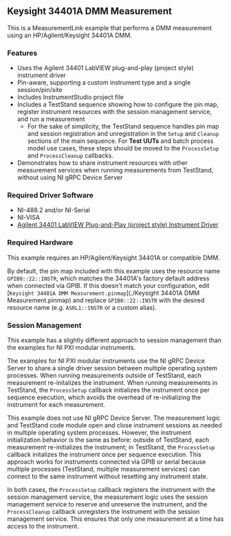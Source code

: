 ## Keysight 34401A DMM Measurement

This is a MeasurementLink example that performs a DMM measurement using an
HP/Agilent/Keysight 34401A DMM.

### Features

- Uses the Agilent 34401 LabVIEW plug-and-play (project style) instrument driver
- Pin-aware, supporting a custom instrument type and a single session/pin/site
- Includes InstrumentStudio project file
- Includes a TestStand sequence showing how to configure the pin map, register
  instrument resources with the session management service, and run a measurement
  - For the sake of simplicity, the TestStand sequence handles pin map and session
    registration and unregistration in the `Setup` and `Cleanup` sections of the main 
    sequence. For **Test UUTs** and batch process model use cases, these steps should
    be moved to the `ProcessSetup` and `ProcessCleanup` callbacks.
- Demonstrates how to share instrument resources with other measurement services
  when running measurements from TestStand, without using NI gRPC Device Server

### Required Driver Software

- NI-488.2 and/or NI-Serial
- NI-VISA
- [Agilent 34401 LabVIEW Plug-and-Play (project style) Instrument Driver](https://sine.ni.com/apps/utf8/niid_web_display.download_page?p_id_guid=014E7F05D12C6F8BE0440003BA7CCD71)

### Required Hardware

This example requires an HP/Agilent/Keysight 34401A or compatible DMM.

By default, the pin map included with this example uses the resource name
`GPIB0::22::INSTR`, which matches the 34401A's factory default address when
connected via GPIB. If this doesn't match your configuration, edit [`Keysight
34401A DMM Measurement.pinmap`](./Keysight 34401A DMM Measurement.pinmap) and
replace `GPIB0::22::INSTR` with the desired resource name (e.g. `ASRL1::INSTR`
or a custom alias).

### Session Management

This example has a slightly different approach to session management than the
examples for NI PXI modular instruments. 

The examples for NI PXI modular instruments use the NI gRPC Device Server to
share a single driver session between multiple operating system processes. When running
measurements outside of TestStand, each measurement re-initalizes the
instrument. When running measurements in TestStand, the `ProcessSetup` callback
initializes the instrument once per sequence execution, which avoids
the overhead of re-initializing the instrument for each measurement.

This example does not use NI gRPC Device Server. The measurement logic and
TestStand code module open and close instrument sessions as needed in multiple
operating system processes. However, the instrument initialization behavior is
the same as before: outside of TestStand, each measurement re-initializes the
instrument; in TestStand, the `ProcessSetup` callback initalizes the instrument
once per sequence execution. This approach works for instruments connected via
GPIB or serial because multiple processes (TestStand, multiple measurement
services) can connect to the same instrument without resetting any instrument
state.

In both cases, the `ProcessSetup` callback registers the instrument with the
session management service, the measurement logic uses the session management
service to reserve and unreserve the instrument, and the `ProcessCleanup`
callback unregisters the instrument with the session management service. This
ensures that only one measurement at a time has access to the instrument.